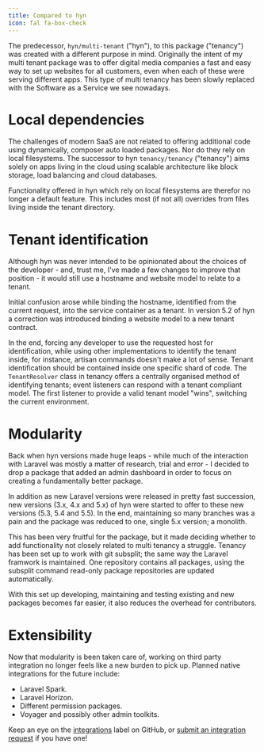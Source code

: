 ```yaml
---
title: Compared to hyn
icon: fal fa-box-check
---
```


The predecessor, `hyn/multi-tenant` ("hyn"), to this package ("tenancy") 
was created with a different purpose in mind. Originally the intent of my multi tenant 
package was to offer digital media companies a fast and easy way to set up 
websites for all customers, even when each of these were serving different apps. 
This type of multi tenancy has been slowly replaced with the Software as a Service we see nowadays.

# Local dependencies

The challenges of modern SaaS are not related to offering additional code
using dynamically, composer auto loaded packages. Nor do they rely on
local filesystems. The successor to hyn `tenancy/tenancy` ("tenancy") aims
solely on apps living in the cloud using scalable architecture like block
storage, load balancing and cloud databases.

Functionality offered in hyn which rely on local filesystems are therefor
no longer a default feature. This includes most (if not all) overrides
from files living inside the tenant directory.

# Tenant identification

Although hyn was never intended to be opinionated about the choices of
the developer - and, trust me, I've made a few changes to improve that position -
it would still use a hostname and website model to relate to a tenant. 

Initial confusion arose while binding the hostname, identified from the current request,
into the service container as a tenant. In version 5.2 of hyn a correction
was introduced binding a website model to a new tenant contract.

In the end, forcing any developer to use the requested host for identification, while
using other implementations to identify the tenant inside, for instance, artisan commands
doesn't make a lot of sense. Tenant identification should be contained inside one
specific shard of code. The `TenantResolver` class in tenancy offers a centrally
organised method of identifying tenants; event listeners can respond with a
tenant compliant model. The first listener to provide a valid tenant model "wins",
switching the current environment.

# Modularity

Back when hyn versions made huge leaps - while much of the interaction with Laravel was
mostly a matter of research, trial and error - I decided to drop a package that
added an admin dashboard in order to focus on creating a fundamentally better package.

In addition as new Laravel versions were released in pretty fast succession, new versions
(3.x, 4.x and 5.x) of hyn were started to offer to these new versions (5.3, 5.4 and 5.5).
In the end, maintaining so many branches was a pain and the package was reduced to one,
single 5.x version; a monolith.

This has been very fruitful for the package, but it made deciding whether to add functionality
not closely related to multi tenancy a struggle. Tenancy has been set up to work with git subsplit;
the same way the Laravel framwork is maintained. One repository contains all packages, using
the subsplit command read-only package repositories are updated automatically.

With this set up developing, maintaining and testing existing and new packages becomes far easier,
it also reduces the overhead for contributors.

# Extensibility

Now that modularity is been taken care of, working on third party integration no longer feels like
a new burden to pick up. Planned native integrations for the future include:

- Laravel Spark.
- Laravel Horizon.
- Different permission packages.
- Voyager and possibly other admin toolkits.

Keep an eye on the [integrations][gh-integration] label on
GitHub, or [submit an integration request][gh-new-issue] if you have one!

[gh-integration]: https://github.com/tenancy/tenancy/labels/type%3Aintegration
[gh-new-issue]: https://github.com/tenancy/tenancy/issues/new
